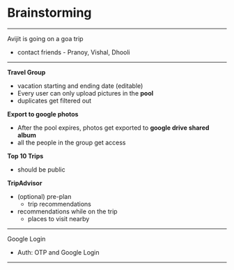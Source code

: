 # Brainstorming
___
Avijit is going on a goa trip
- contact friends - Pranoy, Vishal, Dhooli



___
**Travel Group**
- vacation starting and ending date (editable)
- Every user can only upload pictures in the **pool**
- duplicates get filtered out

**Export to google photos**
- After the pool expires, photos get exported to **google drive shared album**
- all the people in the group get access

**Top 10 Trips**
- should be public

**TripAdvisor**
- (optional) pre-plan
	- trip recommendations
- recommendations while on the trip
	- places to visit nearby



___
Google Login
- Auth: OTP and Google Login


___